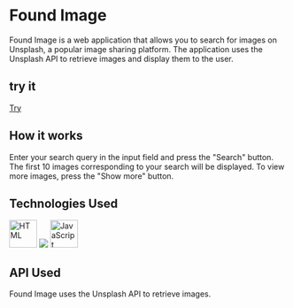 # Found Image

Found Image is a web application that allows you to search for images on Unsplash, a popular image sharing platform. The application uses the Unsplash API to retrieve images and display them to the user.

## try it
[Try](https://found-image.vercel.app/)

## How it works

Enter your search query in the input field and press the "Search" button. 
The first 10 images corresponding to your search will be displayed. 
To view more images, press the "Show more" button.

## Technologies Used 
<img height="50" src="https://user-images.githubusercontent.com/25181517/192158954-f88b5814-d510-4564-b285-dff7d6400dad.png" alt="HTML" title="HTML" />
<img src="https://img.shields.io/badge/CSS3-1572B6?style=for-the-badge&logo=css3&logoColor=white">
<img height="50" src="https://user-images.githubusercontent.com/25181517/117447155-6a868a00-af3d-11eb-9cfe-245df15c9f3f.png" alt="JavaScript" title="JavaScript" />

## API Used

Found Image  uses the Unsplash API to retrieve images. 
